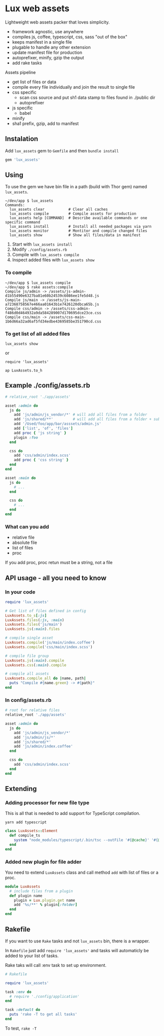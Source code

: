 # Lux web assets

Lightweight web assets packer that loves simplicity.

* framework agnostic, use anywhere
* compiles js, coffee, typescript, css, sass "out of the box"
* keeps manifest in a single file
* plugable to handle any other extension
* update manifest file for production
* autoprefixer, minify, gzip the output
* add rake tasks

Assets pipeline

* get list of files or data
* compile every file individually and join the result to single file
* css specific
  * scan css source and put sh1 data stamp to files found in ./public dir
  * autoprefixer
* js specific
  * babel
* minify
* sha1 prefix, gzip, add to manifest


## Instalation

Add `lux_assets` gem to `Gemfile` and then `bundle install`
```ruby
gem 'lux_assets'
```

## Using

To use the gem we have bin file in a path (build with Thor gem) named `lux_assets`.

```
~/dev/app $ lux_assets
Commands:
  lux_assets clear           # Clear all caches
  lux_assets compile         # Compile assets for production
  lux_assets help [COMMAND]  # Describe available commands or one specific command
  lux_assets install         # Install all needed packages via yarn
  lux_assets monitor         # Montitor and compile changed files
  lux_assets show            # Show all files/data in manifest
```

1. Start with `lux_assets install`
2. Modify `./config/assets.rb`
3. Compile with `lux_assets compile`
4. Inspect added files with `lux_assets show`

### To compile

```
~/dev/app $ lux_assets compile
~/dev/app $ rake assets:compile
Compile js/admin -> /assets/js-admin-d1b55490e6327ba81e60b24539c6086ee1fe5d48.js
Compile js/main -> /assets/js-main-a72368758567e466aa01643b1e7426120dbca65b.js
Compile css/admin -> /assets/css-admin-f486d0d464932a9da584289007d170695dce23ce.css
Compile css/main -> /assets/css-main-1b6d66a32ad6af5fd34edbe4369585be351790cd.css
```

### To get list of all added files

`lux_assets show`

or

```
require 'lux_assets'

ap LuxAssets.to_h
```


## Example ./config/assets.rb

```ruby
# relative_root './app/assets'

asset :admin do
  js do
    add 'js/admin/js_vendor/*' # will add all files from a folder
    add 'js/shared/**'         # will add all files from a folder + subfolders
    add '/Used/foo/app/bar/asssets/admin.js'
    add ['list', 'of', 'files']
    add proc { 'js string' }
    plugin :foo
  end

  css do
    add 'css/admin/index.scss'
    add proc { 'css string' }
  end
end

asset :main do
  js do
    # ...
  end

  css do
    # ...
  end
end
```

### What can you add

* relative file
* absolute file
* list of files
* proc

If you add proc, proc retun must be a string, not a file

## API usage - all you need to know

### In your code

```ruby
require 'lux_assets'

# Get list of files defined in config
LuxAssets.to_s[:js]
LuxAssets.files(:js, :main)
LuxAssets.files('js/main')
LuxAssets.js(:main).files

# compile single asset
LuxAssets.compile('js/main/index.coffee')
LuxAssets.compile('css/main/index.scss')

# compile file group
LuxAssets.js(:main).compile
LuxAssets.css(:main).compile

# compile all assets
LuxAssets.compile_all do |name, path|
  puts "Compile #{name.green} -> #{path}"
end
```

### In config/assets.rb

```ruby
# root for relative files
relative_root './app/assets'

asset :admin do
  js do
    add 'js/admin/js_vendor/*'
    add 'js/admin/js/*'
    add 'js/shared/*'
    add 'js/admin/index.coffee'
  end

  css do
    add 'css/admin/index.scss'
  end
end
```

## Extending

### Adding processor for new file type

This is all that is needed to add support for TypeScript compilation.

```
yarn add typescript
```

```ruby
class LuxAssets::Element
  def compile_ts
    system "node_modules/typescript/.bin/tsc --outFile '#{@cache}' '#{@source}'"
  end
end
```

### Added new plugin for file adder

You need to extend `LuxAssets` class and call method `add` with list of files or a proc.

```ruby
module LuxAssets
  # include files from a plugin
  def plugin name
    plugin = Lux.plugin.get name
    add '%s/**' % plugin[:folder]
  end
end
```

## Rakefile

If you want to use `Rake` tasks and not `lux_assets` bin, there is a wrapper.

In `Rakefile` just add `require 'lux_assets'` and tasks will automaticly be added to your list of tasks.

Rake taks will call :env task to set up environment.

```ruby
# Rakefile

require 'lux_assets'

task :env do
  # require './config/application'
end

task :default do
  puts 'rake -T to get all tasks'
end
```

To test, `rake -T`

